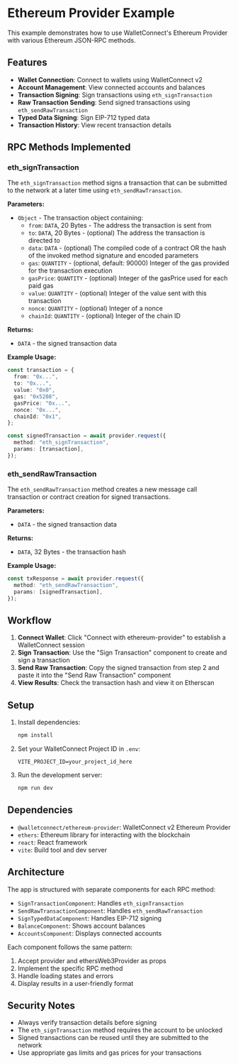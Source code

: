 # Ethereum Provider Example

This example demonstrates how to use WalletConnect's Ethereum Provider with various Ethereum JSON-RPC methods.

## Features

- **Wallet Connection**: Connect to wallets using WalletConnect v2
- **Account Management**: View connected accounts and balances
- **Transaction Signing**: Sign transactions using `eth_signTransaction`
- **Raw Transaction Sending**: Send signed transactions using `eth_sendRawTransaction`
- **Typed Data Signing**: Sign EIP-712 typed data
- **Transaction History**: View recent transaction details

## RPC Methods Implemented

### eth_signTransaction

The `eth_signTransaction` method signs a transaction that can be submitted to the network at a later time using `eth_sendRawTransaction`.

**Parameters:**

- `Object` - The transaction object containing:
  - `from`: `DATA`, 20 Bytes - The address the transaction is sent from
  - `to`: `DATA`, 20 Bytes - (optional) The address the transaction is directed to
  - `data`: `DATA` - (optional) The compiled code of a contract OR the hash of the invoked method signature and encoded parameters
  - `gas`: `QUANTITY` - (optional, default: 90000) Integer of the gas provided for the transaction execution
  - `gasPrice`: `QUANTITY` - (optional) Integer of the gasPrice used for each paid gas
  - `value`: `QUANTITY` - (optional) Integer of the value sent with this transaction
  - `nonce`: `QUANTITY` - (optional) Integer of a nonce
  - `chainId`: `QUANTITY` - (optional) Integer of the chain ID

**Returns:**

- `DATA` - the signed transaction data

**Example Usage:**

```typescript
const transaction = {
  from: "0x...",
  to: "0x...",
  value: "0x0",
  gas: "0x5208",
  gasPrice: "0x...",
  nonce: "0x...",
  chainId: "0x1",
};

const signedTransaction = await provider.request({
  method: "eth_signTransaction",
  params: [transaction],
});
```

### eth_sendRawTransaction

The `eth_sendRawTransaction` method creates a new message call transaction or contract creation for signed transactions.

**Parameters:**

- `DATA` - the signed transaction data

**Returns:**

- `DATA`, 32 Bytes - the transaction hash

**Example Usage:**

```typescript
const txResponse = await provider.request({
  method: "eth_sendRawTransaction",
  params: [signedTransaction],
});
```

## Workflow

1. **Connect Wallet**: Click "Connect with ethereum-provider" to establish a WalletConnect session
2. **Sign Transaction**: Use the "Sign Transaction" component to create and sign a transaction
3. **Send Raw Transaction**: Copy the signed transaction from step 2 and paste it into the "Send Raw Transaction" component
4. **View Results**: Check the transaction hash and view it on Etherscan

## Setup

1. Install dependencies:

   ```bash
   npm install
   ```

2. Set your WalletConnect Project ID in `.env`:

   ```
   VITE_PROJECT_ID=your_project_id_here
   ```

3. Run the development server:
   ```bash
   npm run dev
   ```

## Dependencies

- `@walletconnect/ethereum-provider`: WalletConnect v2 Ethereum Provider
- `ethers`: Ethereum library for interacting with the blockchain
- `react`: React framework
- `vite`: Build tool and dev server

## Architecture

The app is structured with separate components for each RPC method:

- `SignTransactionComponent`: Handles `eth_signTransaction`
- `SendRawTransactionComponent`: Handles `eth_sendRawTransaction`
- `SignTypedDataComponent`: Handles EIP-712 signing
- `BalanceComponent`: Shows account balances
- `AccountsComponent`: Displays connected accounts

Each component follows the same pattern:

1. Accept provider and ethersWeb3Provider as props
2. Implement the specific RPC method
3. Handle loading states and errors
4. Display results in a user-friendly format

## Security Notes

- Always verify transaction details before signing
- The `eth_signTransaction` method requires the account to be unlocked
- Signed transactions can be reused until they are submitted to the network
- Use appropriate gas limits and gas prices for your transactions
